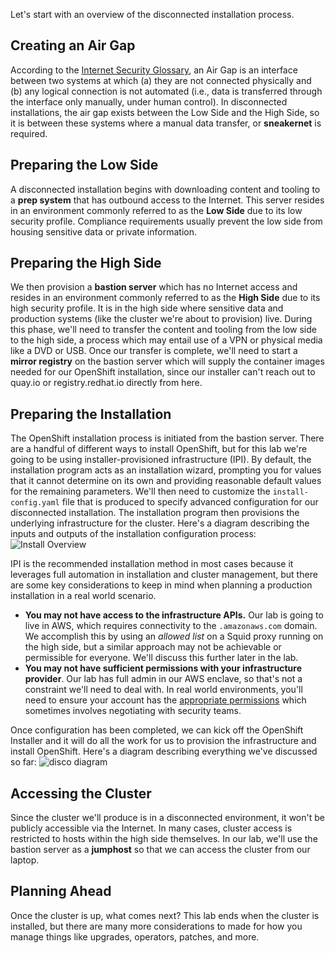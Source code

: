 Let's start with an overview of the disconnected installation process.

## Creating an Air Gap
According to the [Internet Security Glossary](https://www.rfc-editor.org/rfc/rfc4949), an Air Gap is an interface between two systems at which (a) they are not connected physically and (b) any logical connection is not automated (i.e., data is transferred through the interface only manually, under human control). In disconnected installations, the air gap exists between the Low Side and the High Side, so it is between these systems where a manual data transfer, or **sneakernet** is required.

## Preparing the Low Side
A disconnected installation begins with downloading content and tooling to a **prep system** that has outbound access to the Internet. This server resides in an environment commonly referred to as the **Low Side** due to its low security profile. Compliance requirements usually prevent the low side from housing sensitive data or private information.

## Preparing the High Side
We then provision a **bastion server** which has no Internet access and resides in an environment commonly referred to as the **High Side** due to its high security profile. It is in the high side where sensitive data and production systems (like the cluster we're about to provision) live. During this phase, we'll need to transfer the content and tooling from the low side to the high side, a process which may entail use of a VPN or physical media like a DVD or USB. Once our transfer is complete, we'll need to start a **mirror registry** on the bastion server which will supply the container images needed for our OpenShift installation, since our installer can't reach out to quay.io or registry.redhat.io directly from here.

## Preparing the Installation
The OpenShift installation process is initiated from the bastion server. There are a handful of different ways to install OpenShift, but for this lab we're going to be using installer-provisioned infrastructure (IPI). By default, the installation program acts as an installation wizard, prompting you for values that it cannot determine on its own and providing reasonable default values for the remaining parameters. We'll then need to customize the `install-config.yaml` file that is produced to specify advanced configuration for our disconnected installation. The installation program then provisions the underlying infrastructure for the cluster. Here's a diagram describing the inputs and outputs of the installation configuration process:
![Install Overview](images/install-overview.png)

IPI is the recommended installation method in most cases because it leverages full automation in installation and cluster management, but there are some key considerations to keep in mind when planning a production installation in a real world scenario.
* **You may not have access to the infrastructure APIs.** Our lab is going to live in AWS, which requires connectivity to the `.amazonaws.com` domain. We accomplish this by using an *allowed list* on a Squid proxy running on the high side, but a similar approach may not be achievable or permissible for everyone. We'll discuss this further later in the lab.
* **You may not have sufficient permissions with your infrastructure provider**. Our lab has full admin in our AWS enclave, so that's not a constraint we'll need to deal with. In real world environments, you'll need to ensure your account has the [appropriate permissions](https://docs.openshift.com/container-platform/4.13/installing/installing_aws/installing-aws-account.html#installation-aws-permissions_installing-aws-account) which sometimes involves negotiating with security teams.

Once configuration has been completed, we can kick off the OpenShift Installer and it will do all the work for us to provision the infrastructure and install OpenShift. Here's a diagram describing everything we've discussed so far:
![disco diagram](images/disco-diagram.png)

## Accessing the Cluster
Since the cluster we'll produce is in a disconnected environment, it won't be publicly accessible via the Internet. In many cases, cluster access is restricted to hosts within the high side themselves. In our lab, we'll use the bastion server as a **jumphost** so that we can access the cluster from our laptop.

## Planning Ahead
Once the cluster is up, what comes next? This lab ends when the cluster is installed, but there are many more considerations to made for how you manage things like upgrades, operators, patches, and more. 